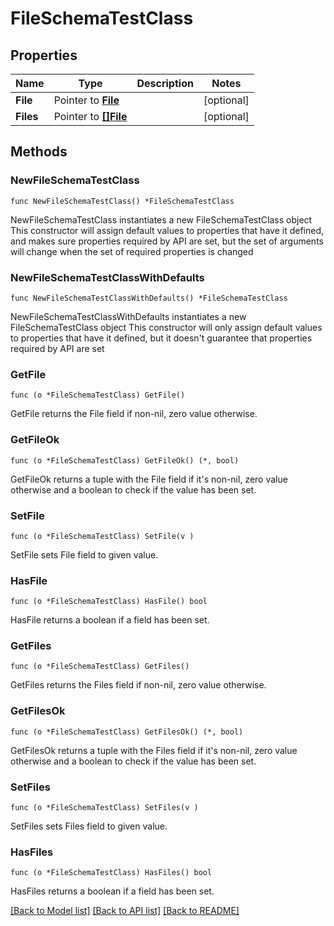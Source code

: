 # FileSchemaTestClass

## Properties

Name | Type | Description | Notes
------------ | ------------- | ------------- | -------------
**File** | Pointer to [**File**](File.md) |  | [optional] 
**Files** | Pointer to [**[]File**](File.md) |  | [optional] 

## Methods

### NewFileSchemaTestClass

`func NewFileSchemaTestClass() *FileSchemaTestClass`

NewFileSchemaTestClass instantiates a new FileSchemaTestClass object
This constructor will assign default values to properties that have it defined,
and makes sure properties required by API are set, but the set of arguments
will change when the set of required properties is changed

### NewFileSchemaTestClassWithDefaults

`func NewFileSchemaTestClassWithDefaults() *FileSchemaTestClass`

NewFileSchemaTestClassWithDefaults instantiates a new FileSchemaTestClass object
This constructor will only assign default values to properties that have it defined,
but it doesn't guarantee that properties required by API are set

### GetFile

`func (o *FileSchemaTestClass) GetFile() `

GetFile returns the File field if non-nil, zero value otherwise.

### GetFileOk

`func (o *FileSchemaTestClass) GetFileOk() (*, bool)`

GetFileOk returns a tuple with the File field if it's non-nil, zero value otherwise
and a boolean to check if the value has been set.

### SetFile

`func (o *FileSchemaTestClass) SetFile(v )`

SetFile sets File field to given value.

### HasFile

`func (o *FileSchemaTestClass) HasFile() bool`

HasFile returns a boolean if a field has been set.

### GetFiles

`func (o *FileSchemaTestClass) GetFiles() `

GetFiles returns the Files field if non-nil, zero value otherwise.

### GetFilesOk

`func (o *FileSchemaTestClass) GetFilesOk() (*, bool)`

GetFilesOk returns a tuple with the Files field if it's non-nil, zero value otherwise
and a boolean to check if the value has been set.

### SetFiles

`func (o *FileSchemaTestClass) SetFiles(v )`

SetFiles sets Files field to given value.

### HasFiles

`func (o *FileSchemaTestClass) HasFiles() bool`

HasFiles returns a boolean if a field has been set.


[[Back to Model list]](../README.md#documentation-for-models) [[Back to API list]](../README.md#documentation-for-api-endpoints) [[Back to README]](../README.md)


